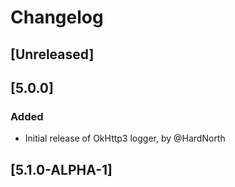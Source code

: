 # Changelog

## [Unreleased]

## [5.0.0]
### Added
- Initial release of OkHttp3 logger, by @HardNorth

## [5.1.0-ALPHA-1]

